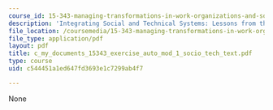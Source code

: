 ```yaml
---
course_id: 15-343-managing-transformations-in-work-organizations-and-society-spring-2002
description: 'Integrating Social and Technical Systems: Lessons from the Auto Industry'
file_location: /coursemedia/15-343-managing-transformations-in-work-organizations-and-society-spring-2002/c544451a1ed647fd3693e1c7299ab4f7_c_my_documents_15343_exercise_auto_mod_1_socio_tech_text.pdf
file_type: application/pdf
layout: pdf
title: c_my_documents_15343_exercise_auto_mod_1_socio_tech_text.pdf
type: course
uid: c544451a1ed647fd3693e1c7299ab4f7

---
```

None